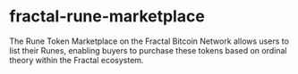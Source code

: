 # fractal-rune-marketplace
The Rune Token Marketplace on the Fractal Bitcoin Network allows users to list their Runes, enabling buyers to purchase these tokens based on ordinal theory within the Fractal ecosystem.
